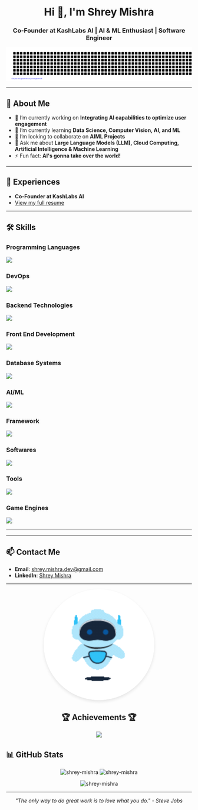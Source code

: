 <h1 align="center">Hi 👋, I'm Shrey Mishra</h1>
<h3 align="center">Co-Founder at KashLabs AI | AI & ML Enthusiast | Software Engineer</h3>

![gitartwork](gitartwork.svg)

---

## 🚀 About Me
- 🔭 I’m currently working on **Integrating AI capabilities to optimize user engagement**
- 🌱 I’m currently learning **Data Science, Computer Vision, AI, and ML**
- 👯 I’m looking to collaborate on **AIML Projects**
- 💬 Ask me about **Large Language Models (LLM), Cloud Computing, Artificial Intelligence & Machine Learning**
- ⚡ Fun fact: **AI's gonna take over the world!**

---

## 📄 Experiences
- **Co-Founder at KashLabs AI**  
- [View my full resume](https://drive.google.com/file/d/14O4oVN6HEjzotuLcE1KcLe0Q0DglqXHf/view?usp=sharing)

---

## 🛠️ Skills

### Programming Languages
<img src="https://skillicons.dev/icons?i=python,java,javascript,c,cpp" />

### DevOps
<img src="https://skillicons.dev/icons?i=aws,azure,gcp,bash,docker" />

### Backend Technologies
<img src="https://skillicons.dev/icons?i=nodejs,nginx,flask,firebase" />

### Front End Development
<img src="https://skillicons.dev/icons?i=html,css,bootstrap,react" />

### Database Systems
<img src="https://skillicons.dev/icons?i=mongodb,mysql" />

### AI/ML
<img src="https://skillicons.dev/icons?i=tensorflow,pytorch,opencv,scikitlearn" />

### Framework
<img src="https://skillicons.dev/icons?i=django" />

### Softwares
<img src="https://skillicons.dev/icons?i=illustrator,photoshop,postman" />

### Tools
<img src="https://skillicons.dev/icons?i=fastapi,git,github,pycharm,eclipse,vscode,ubuntu" />

### Game Engines
<img src="https://skillicons.dev/icons?i=unreal" />

---



---

## 📫 Contact Me
- **Email**: [shrey.mishra.dev@gmail.com](mailto:shrey.mishra.dev@gmail.com)  
- **LinkedIn**: [Shrey Mishra](https://linkedin.com/in/-shrey-mishra)

---
<!-- Avatar -->
<p align="center">
  <img src="Animation - 1742839221946.gif" alt="Animated Avatar" style="border-radius: 100%; width: 300px; height: 300px; box-shadow: 0 4px 8px rgba(0,0,0,0.1);" />
</p>

<!-- Trophies -->
<h2 align="center">🏆 Achievements 🏆</h2>
<p align="center">
  <img src="https://github-profile-trophy.vercel.app/?username=shrey-mishra&theme=radical" />
</p>

## 📊 GitHub Stats
<p align="center">
  <img src="https://github-readme-stats.vercel.app/api/top-langs?username=shrey-mishra&show_icons=true&locale=en&layout=compact&theme=dracula" alt="shrey-mishra" />
  <img src="https://github-readme-stats.vercel.app/api?username=shrey-mishra&show_icons=true&locale=en&theme=dracula" alt="shrey-mishra" />
</p>
<p align="center">
  <img src="https://github-readme-streak-stats.herokuapp.com/?user=shrey-mishra&theme=dracula" alt="shrey-mishra" />
</p>

---

<p align="center"><em>"The only way to do great work is to love what you do." - Steve Jobs</em></p>
